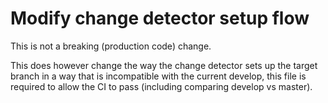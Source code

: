 # Modify change detector setup flow

This is not a breaking (production code) change.

This does however change the way the change detector sets up the target branch in a way that is incompatible with the current develop, this file is required to allow the CI to pass (including comparing develop vs master).
